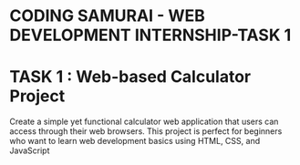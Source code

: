 # CODING SAMURAI - WEB DEVELOPMENT INTERNSHIP-TASK 1

# TASK 1 : Web-based Calculator Project 
Create a simple yet functional calculator web application that users can access through
their web browsers. This project is perfect for beginners who want to learn web
development basics using HTML, CSS, and JavaScript


